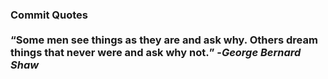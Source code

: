### Commit Quotes <br> <br> <q>Some men see things as they are and ask why. Others dream things that never were and ask why not.</q> -<em>George Bernard Shaw</em>
